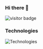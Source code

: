 ### Hi there 👋

![visitor badge](https://visitor-badge.laobi.icu/badge?page_id=mjubair.visitor-badge)

### Technologies
![Technologies](https://skillicons.dev/icons?i=html,css,js,nodejs,react,redux)

<!--
**mjubair/mjubair** is a ✨ _special_ ✨ repository because its `README.md` (this file) appears on your GitHub profile.

Here are some ideas to get you started:

- 🔭 I’m currently working on ...
- 🌱 I’m currently learning ...
- 👯 I’m looking to collaborate on ...
- 🤔 I’m looking for help with ...
- 💬 Ask me about ...
- 📫 How to reach me: ...
- 😄 Pronouns: ...
- ⚡ Fun fact: ...
-->
